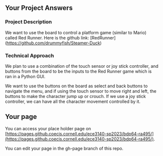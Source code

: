 ## Your Project Answers

### Project Description

We want to use the board to control a platform game (similar to Mario) called Red Runner. Here is the github link: [RedRunner] (https://github.com/drummyfish/Steamer-Duck)
### Technical Approach

We plan to use a combination of the touch sensor or joy stick controller, and buttons from the board to be the inputs to the Red Runner game which is ran in a Python GUI.

We want to use the buttons on the board as select and back buttons to navigate the menu, and if using the touch sensor to move right and left, the buttons to make the character jump up or crouch. If we use a joy stick controller, we can have all the character movement controlled by it.
## Your page
You can access your place holder page on [https://pages.github.coecis.cornell.edu/ece3140-sp2023/bdp64-ra495/](https://pages.github.coecis.cornell.edu/ece3140-sp2023/bdp64-ra495/).

You can edit your page in the gh-page branch of this repo.
